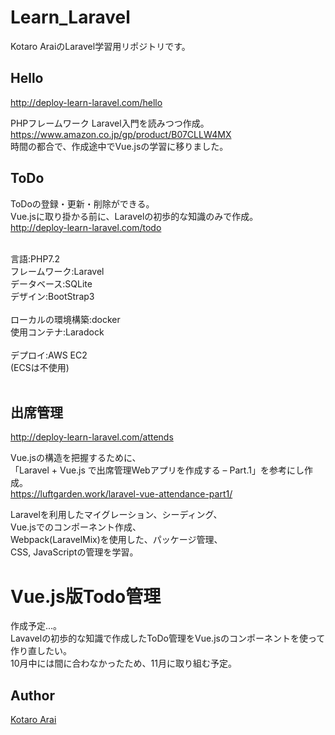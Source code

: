 Learn_Laravel
====

Kotaro AraiのLaravel学習用リポジトリです。

## Hello
http://deploy-learn-laravel.com/hello<br />

PHPフレームワーク Laravel入門を読みつつ作成。<br />
https://www.amazon.co.jp/gp/product/B07CLLW4MX<br />
時間の都合で、作成途中でVue.jsの学習に移りました。<br />

## ToDo
ToDoの登録・更新・削除ができる。<br />
Vue.jsに取り掛かる前に、Laravelの初歩的な知識のみで作成。<br />
http://deploy-learn-laravel.com/todo<br />

<br />
言語:PHP7.2<br />
フレームワーク:Laravel<br />
データベース:SQLite<br />
デザイン:BootStrap3<br />
<br />
ローカルの環境構築:docker<br />
使用コンテナ:Laradock<br />
<br />
デプロイ:AWS EC2<br />
(ECSは不使用)<br />
<br />

## 出席管理
http://deploy-learn-laravel.com/attends<br />

Vue.jsの構造を把握するために、<br />
「Laravel + Vue.js で出席管理Webアプリを作成する – Part.1」を参考にし作成。<br />
https://luftgarden.work/laravel-vue-attendance-part1/<br />

Laravelを利用したマイグレーション、シーディング、<br />
Vue.jsでのコンポーネント作成、<br />
Webpack(LaravelMix)を使用した、パッケージ管理、<br />
CSS, JavaScriptの管理を学習。<br />

# Vue.js版Todo管理
作成予定...。<br />
Lavavelの初歩的な知識で作成したToDo管理をVue.jsのコンポーネントを使って作り直したい。<br />
10月中には間に合わなかったため、11月に取り組む予定。<br />

## Author

[Kotaro Arai](https://github.com/AraiKotaro)
